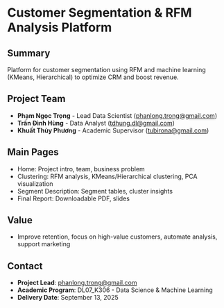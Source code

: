 # Customer Segmentation & RFM Analysis Platform

## Summary
Platform for customer segmentation using RFM and machine learning (KMeans, Hierarchical) to optimize CRM and boost revenue.

## Project Team
- **Phạm Ngọc Trọng** - Lead Data Scientist (phanlong.trong@gmail.com)
- **Trần Đình Hùng** - Data Analyst (tdhung.dl@gmail.com)
- **Khuất Thùy Phương** - Academic Supervisor (tubirona@gmail.com)

## Main Pages
- Home: Project intro, team, business problem
- Clustering: RFM analysis, KMeans/Hierarchical clustering, PCA visualization
- Segment Description: Segment tables, cluster insights
- Final Report: Downloadable PDF, slides

## Value
- Improve retention, focus on high-value customers, automate analysis, support marketing

## Contact
- **Project Lead**: phanlong.trong@gmail.com
- **Academic Program**: DL07_K306 - Data Science & Machine Learning
- **Delivery Date**: September 13, 2025